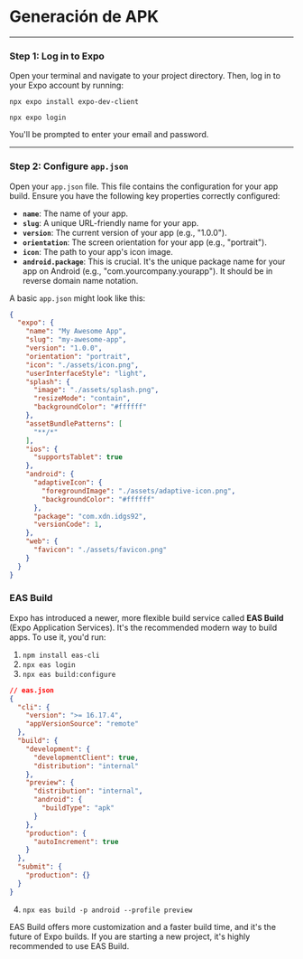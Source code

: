 # Generación de APK

-----

### Step 1: Log in to Expo

Open your terminal and navigate to your project directory. Then, log in to your Expo account by running:

`npx expo install expo-dev-client`

`npx expo login`

You'll be prompted to enter your email and password.

-----

### Step 2: Configure `app.json`

Open your `app.json` file. This file contains the configuration for your app build. Ensure you have the following key properties correctly configured:

  * **`name`**: The name of your app.
  * **`slug`**: A unique URL-friendly name for your app.
  * **`version`**: The current version of your app (e.g., "1.0.0").
  * **`orientation`**: The screen orientation for your app (e.g., "portrait").
  * **`icon`**: The path to your app's icon image.
  * **`android.package`**: This is crucial. It's the unique package name for your app on Android (e.g., "com.yourcompany.yourapp"). It should be in reverse domain name notation.

A basic `app.json` might look like this:

```json
{
  "expo": {
    "name": "My Awesome App",
    "slug": "my-awesome-app",
    "version": "1.0.0",
    "orientation": "portrait",
    "icon": "./assets/icon.png",
    "userInterfaceStyle": "light",
    "splash": {
      "image": "./assets/splash.png",
      "resizeMode": "contain",
      "backgroundColor": "#ffffff"
    },
    "assetBundlePatterns": [
      "**/*"
    ],
    "ios": {
      "supportsTablet": true
    },
    "android": {
      "adaptiveIcon": {
        "foregroundImage": "./assets/adaptive-icon.png",
        "backgroundColor": "#ffffff"
      },
      "package": "com.xdn.idgs92",
      "versionCode": 1,
    },
    "web": {
      "favicon": "./assets/favicon.png"
    }
  }
}
```

### EAS Build

Expo has introduced a newer, more flexible build service called **EAS Build** (Expo Application Services). It's the recommended modern way to build apps. To use it, you'd run:

1.  `npm install eas-cli`
2.  `npx eas login`
3.  `npx eas build:configure`

```json
// eas.json
{
  "cli": {
    "version": ">= 16.17.4",
    "appVersionSource": "remote"
  },
  "build": {
    "development": {
      "developmentClient": true,
      "distribution": "internal"
    },
    "preview": {
      "distribution": "internal",
      "android": {
        "buildType": "apk"
      }
    },
    "production": {
      "autoIncrement": true
    }
  },
  "submit": {
    "production": {}
  }
}
```

4.  `npx eas build -p android --profile preview`

EAS Build offers more customization and a faster build time, and it's the future of Expo builds. If you are starting a new project, it's highly recommended to use EAS Build.
